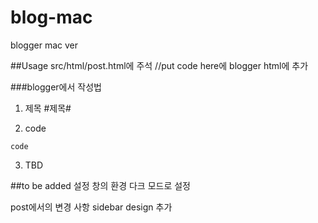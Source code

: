 # blog-mac
blogger mac ver

##Usage
src/html/post.html에 주석 //put code here에 blogger html에 추가

###blogger에서 작성법
1. 제목 
#제목#

2. code
```
code
```

3. TBD

##to be added 
설정 창의 환경
다크 모드로 설정 

post에서의 변경 사항
sidebar design 추가 

